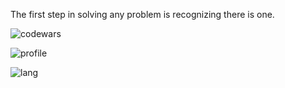 The first step in solving any problem is recognizing there is one.

![codewars](https://www.codewars.com/users/Harold2017/badges/micro)

![profile](https://github-profile-trophy.vercel.app/?username=harold2017&column=8&theme=nord)

![lang](https://github-readme-stats.vercel.app/api/top-langs/?username=Harold2017&hide=ipynb,html&layout=compact&theme=radical)

<!--
**Harold2017/Harold2017** is a ✨ _special_ ✨ repository because its `README.md` (this file) appears on your GitHub profile.

Here are some ideas to get you started:

- 🔭 I’m currently working on ...
- 🌱 I’m currently learning ...
- 👯 I’m looking to collaborate on ...
- 🤔 I’m looking for help with ...
- 💬 Ask me about ...
- 📫 How to reach me: ...
- 😄 Pronouns: ...
- ⚡ Fun fact: ...
-->
